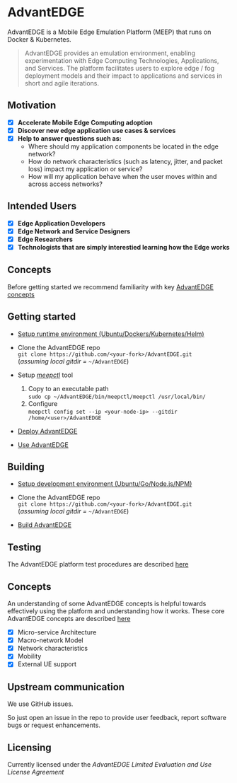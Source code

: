 # AdvantEDGE

AdvantEDGE is a Mobile Edge Emulation Platform (MEEP) that runs on Docker & Kubernetes.

> AdvantEDGE provides an emulation environment, enabling experimentation with Edge Computing Technologies, Applications, and Services.  The platform facilitates users to explore edge / fog deployment models and their impact to applications and services in short and agile iterations.

## Motivation

- [x] **Accelerate Mobile Edge Computing adoption**
- [x] **Discover new edge application use cases & services**
- [x] **Help to answer questions such as:**
  - Where should my application components be located in the edge network?
  - How do network characteristics (such as latency, jitter, and packet loss) impact my application or service?
  - How will my application behave when the user moves within and across access networks?

## Intended Users

- [x] **Edge Application Developers**
- [x] **Edge Network and Service Designers**
- [x] **Edge Researchers**
- [x] **Technologists that are simply interestied learning how the Edge works**

## Concepts

Before getting started we recommend familiarity with key [AdvantEDGE concepts](docs/concepts.md)

## Getting started

- [Setup runtime environment (Ubuntu/Dockers/Kubernetes/Helm)](docs/setup_runtime.md)

- Clone the AdvantEDGE repo<br>
  `git clone https://github.com/<your-fork>/AdvantEDGE.git`<br>
  (*assuming local gitdir =* `~/AdvantEDGE`)

- Setup [*meepctl*](docs/meepctl/meepctl.md) tool
  1. Copy to an executable path<br>
    `sudo cp ~/AdvantEDGE/bin/meepctl/meepctl /usr/local/bin/`
  2. Configure<br>
    `meepctl config set --ip <your-node-ip> --gitdir /home/<user>/AdvantEDGE`

- [Deploy AdvantEDGE](docs/deploy.md)

- [Use AdvantEDGE](docs/use.md)

## Building

- [Setup development environment (Ubuntu/Go/Node.js/NPM)](docs/setup_dev.md)

- Clone the AdvantEDGE repo<br>
  `git clone https://github.com/<your-fork>/AdvantEDGE.git`<br>
  (*assuming local gitdir =* `~/AdvantEDGE`)

- [Build AdvantEDGE](docs/build.md)

## Testing

The AdvantEDGE platform test procedures are described [here](docs/testing.md)

## Concepts
An understanding of some AdvantEDGE concepts is helpful towards effectively using the platform and understanding how it works.  These core AdvantEDGE concepts are described [here](docs/concepts.md)
- [x] Micro-service Architecture
- [x] Macro-network Model
- [x] Network characteristics
- [x] Mobility
- [x] External UE support

## Upstream communication

We use GitHub issues.

So just open an issue in the repo to provide user feedback, report software bugs or request enhancements.

## Licensing

Currently licensed under the *AdvantEDGE Limited Evaluation and Use License Agreement*
